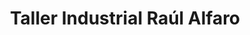 ---
title: "Taller Industrial Raúl Alfaro"
url: /san-jose/taller-industrial-raul-alfaro/
shop: reparación de automóviles
---